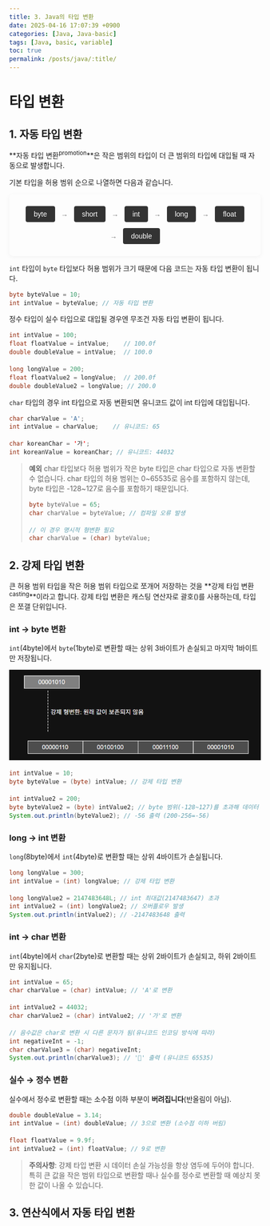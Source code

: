 ```yaml
---
title: 3. Java의 타입 변환
date: 2025-04-16 17:07:39 +0900
categories: [Java, Java-basic]
tags: [Java, basic, variable]
toc: true
permalink: /posts/java/:title/
---
```


# 타입 변환

## 1. 자동 타입 변환

**자동 타입 변환<sup>promotion</sup>**은 작은 범위의 타입이 더 큰 범위의 타입에 대입될 때 자동으로 발생합니다.

기본 타입을 허용 범위 순으로 나열하면 다음과 같습니다.
<div style="display: flex; justify-content: center; align-items: center; flex-wrap: wrap; gap: 12px; padding: 24px; border-radius: 8px;  box-shadow: 0 2px 8px rgba(0, 0, 0, 0.05); font-family: 'Arial', sans-serif;">
    <div style="background-color: #333; color: white; padding: 8px 16px; border-radius: 4px; font-weight: 500;">byte</div>
    <div style="color: #777; font-weight: 500;">→</div>
    <div style="background-color: #333; color: white; padding: 8px 16px; border-radius: 4px; font-weight: 500;">short</div>
    <div style="color: #777; font-weight: 500;">→</div>
    <div style="background-color: #333; color: white; padding: 8px 16px; border-radius: 4px; font-weight: 500;">int</div>
    <div style="color: #777; font-weight: 500;">→</div>
    <div style="background-color: #333; color: white; padding: 8px 16px; border-radius: 4px; font-weight: 500;">long</div>
    <div style="color: #777; font-weight: 500;">→</div>
    <div style="background-color: #333; color: white; padding: 8px 16px; border-radius: 4px; font-weight: 500;">float</div>
    <div style="color: #777; font-weight: 500;">→</div>
    <div style="background-color: #333; color: white; padding: 8px 16px; border-radius: 4px; font-weight: 500;">double</div>
</div>


`int` 타입이 `byte` 타입보다 허용 범위가 크기 때문에 다음 코드는 자동 타입 변환이 됩니다.
```java
byte byteValue = 10;
int intValue = byteValue; // 자동 타입 변환
```

정수 타입이 실수 타입으로 대입될 경우엔 무조건 자동 타입 변환이 됩니다.

```java
int intValue = 100;
float floatValue = intValue;    // 100.0f
double doubleValue = intValue;  // 100.0

long longValue = 200;
float floatValue2 = longValue;  // 200.0f
double doubleValue2 = longValue; // 200.0
```

`char` 타입의 경우 int 타입으로 자동 변환되면 유니코드 값이 int 타입에 대입됩니다.

```java
char charValue = 'A';
int intValue = charValue;    // 유니코드: 65

char koreanChar = '가';
int koreanValue = koreanChar; // 유니코드: 44032
```

> **예외** char 타입보다 허용 범위가 작은 byte 타입은 char 타입으로 자동 변환할 수 없습니다. char 타입의 허용 범위는 0~65535로 음수를 포함하지 않는데, byte 타입은 -128~127로 음수를 포함하기 때문입니다.
> ```java
> byte byteValue = 65;
> char charValue = byteValue; // 컴파일 오류 발생
> 
> // 이 경우 명시적 형변환 필요
> char charValue = (char) byteValue;
> ```
## 2. 강제 타입 변환

큰 허용 범위 타입을 작은 허용 범위 타입으로 쪼개어 저장하는 것을 **강제 타입 변환<sup>casting</sup>**이라고 합니다. 강제 타입 변환은 캐스팅 연산자로 괄호()를 사용하는데, 타입은 쪼갤 단위입니다.

### int → byte 변환

`int`(4byte)에서 `byte`(1byte)로 변환할 때는 상위 3바이트가 손실되고 마지막 1바이트만 저장됩니다.

![alt text](assets/lib/img/posts/casting2.png)

```java
int intValue = 10;
byte byteValue = (byte) intValue; // 강제 타입 변환

int intValue2 = 200;
byte byteValue2 = (byte) intValue2; // byte 범위(-128~127)를 초과해 데이터 손실 발생
System.out.println(byteValue2); // -56 출력 (200-256=-56)
```


### long → int 변환

`long`(8byte)에서 `int`(4byte)로 변환할 때는 상위 4바이트가 손실됩니다.

```java
long longValue = 300;
int intValue = (int) longValue; // 강제 타입 변환

long longValue2 = 2147483648L; // int 최대값(2147483647) 초과
int intValue2 = (int) longValue2; // 오버플로우 발생
System.out.println(intValue2); // -2147483648 출력
```

### int → char 변환

`int`(4byte)에서 `char`(2byte)로 변환할 때는 상위 2바이트가 손실되고, 하위 2바이트만 유지됩니다.

```java
int intValue = 65;
char charValue = (char) intValue; // 'A'로 변환

int intValue2 = 44032;
char charValue2 = (char) intValue2; // '가'로 변환

// 음수값은 char로 변환 시 다른 문자가 됨(유니코드 인코딩 방식에 따라)
int negativeInt = -1;
char charValue3 = (char) negativeInt;
System.out.println(charValue3); // '￿' 출력 (유니코드 65535)
```

### 실수 → 정수 변환

실수에서 정수로 변환할 때는 소수점 이하 부분이 **버려집니다**(반올림이 아님).

```java
double doubleValue = 3.14;
int intValue = (int) doubleValue; // 3으로 변환 (소수점 이하 버림)

float floatValue = 9.9f;
int intValue2 = (int) floatValue; // 9로 변환
```
> **주의사항**: 강제 타입 변환 시 데이터 손실 가능성을 항상 염두에 두어야 합니다. 특히 큰 값을 작은 범위 타입으로 변환할 때나 실수를 정수로 변환할 때 예상치 못한 값이 나올 수 있습니다.

## 3. 연산식에서 자동 타입 변환
